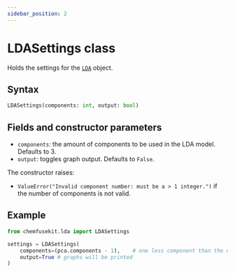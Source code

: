 ```yaml
---
sidebar_position: 2
---
```


# LDASettings class

Holds the settings for the [`LDA`](./lda.md) object.

## Syntax

```python
LDASettings(components: int, output: bool)
```

## Fields and constructor parameters

- `components`: the amount of components to be used in the LDA model. Defaults to 3.
- `output`: toggles graph output. Defaults to `False`.

The constructor raises:
- `ValueError("Invalid component number: must be a > 1 integer.")` if the number of
  components is not valid.

## Example

```python
from chemfusekit.lda import LDASettings

settings = LDASettings(
    components=(pca.components - 1),    # one less component than the number determined by PCA
    output=True # graphs will be printed
)
```
